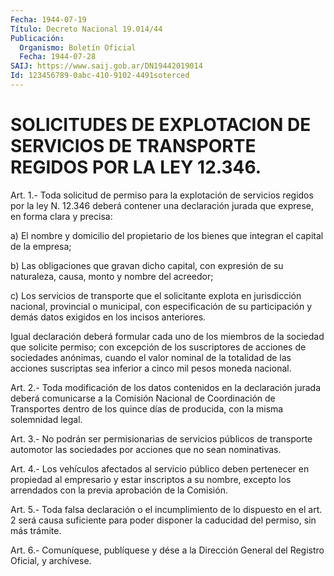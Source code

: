 ```yaml
---
Fecha: 1944-07-19
Título: Decreto Nacional 19.014/44
Publicación:
  Organismo: Boletín Oficial
  Fecha: 1944-07-28
SAIJ: https://www.saij.gob.ar/DN19442019014
Id: 123456789-0abc-410-9102-4491soterced
---
```

# SOLICITUDES DE EXPLOTACION DE SERVICIOS DE TRANSPORTE REGIDOS POR LA LEY 12.346.

<a id="1"></a>
Art. 1.- Toda solicitud de permiso para la explotación de servicios regidos por la ley N. 12.346 deberá contener una declaración jurada que exprese, en forma clara y precisa:

a) El nombre y domicilio del propietario de los bienes que integran el capital de la empresa;

b) Las obligaciones  que  gravan dicho capital, con expresión de su naturaleza, causa, monto y nombre del acreedor;

c) Los servicios de transporte que el solicitante explota en jurisdicción nacional, provincial o municipal, con especificación de su participación y demás datos exigidos en los incisos anteriores.

Igual declaración deberá formular  cada  uno  de los miembros de la sociedad  que solicite permiso; con excepción de  los  suscriptores de acciones  de  sociedades anónimas, cuando el valor nominal de la totalidad de las acciones  suscriptas  sea  inferior  a  cinco  mil pesos moneda nacional.

<a id="2"></a>
Art. 2.- Toda modificación de los datos contenidos en la declaración jurada deberá comunicarse a la Comisión Nacional de Coordinación de Transportes dentro de los quince días de producida, con la misma solemnidad legal.

<a id="3"></a>
Art. 3.- No podrán ser permisionarias de servicios públicos de transporte automotor las sociedades por acciones que no sean nominativas.

<a id="4"></a>
Art. 4.- Los vehículos afectados al servicio público deben pertenecer en propiedad al empresario y estar inscriptos a su nombre, excepto los arrendados con la previa aprobación de la Comisión.

<a id="5"></a>
Art. 5.- Toda falsa declaración o el incumplimiento de lo dispuesto en el art. 2 será causa suficiente para poder disponer la caducidad del permiso, sin más trámite.

<a id="6"></a>
Art. 6.- Comuníquese, publíquese y dése a la Dirección General del Registro Oficial, y archívese.
